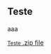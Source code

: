 ## Teste

aaa

<body>
 
  <div id="content-wrapper">
       <div class="inner clearfix">
         <aside id="sidebar">
           <a href="https://github.com/pages-themes/architect" class="button">
               <small>Teste</small>
               .zip file
           </a>
          </aside>
     </div>
   </div>
</body>
          
